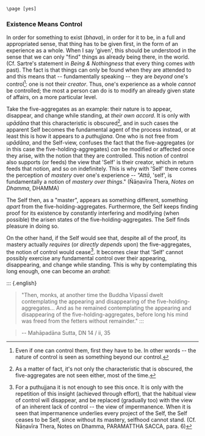 ```{=context}
\page [yes]
```
### Existence Means Control

In order for something to exist (*bhava*), in order for it to be, in a
full and appropriated sense, that thing has to be given first, in the
form of an experience as a whole. When I say 'given', this should be
understood in the sense that we can only "find" things as already being
there, in the world. (Cf. Sartre's statement in *Being & Nothingness*
that every thing comes *with* past). The fact is that things can only be
found when they are attended to and this means that -- fundamentally
speaking -- they are *beyond* one's control[^1]: one is
not their *creator*. Thus, one's experience as a whole *cannot* be
controlled; the most a person can do is to modify an already given state
of affairs, on a more particular level.

Take the five-aggregates as an example: their nature is to appear,
disappear, and change while standing, at *their own accord*. It is only
with *upādāna* that this characteristic is obscured[^2],
and in such cases the apparent Self becomes the fundamental agent of the
process instead, or at least this is how it appears to a *puthujjana*.
One who is not free from *upādāna*, and the Self-view, confuses the fact
that the five-aggregates (or in this case the five-holding-aggregates)
*can* be modified or affected once they arise, with the notion that they
are controlled. This notion of control also supports (or feeds) the view
that 'Self' is their creator, which in return feeds that notion, and so
on indefinitely. This is why with 'Self' there comes the perception of
*mastery* over one's experience -- *"Attā*, 'self', is fundamentally a
notion of *mastery over things*." (Ñāṇavīra Thera, *Notes on Dhamma*,
DHAMMA)

The Self then, as a "master", appears as something different, something
*apart* from the five-holding-aggregates. Furthermore, the Self keeps
finding proof for its existence by constantly interfering and modifying
(when possible) the arisen states of the five-holding-aggregates. The
Self finds pleasure in doing so.

On the other hand, if the Self would see that, despite all of the proof,
its mastery actually *requires* (or *directly depends* upon) the
five-aggregates, the notion of control would cease[^3].
It becomes clear that 'Self' cannot possibly exercise any fundamental
control over their appearing, disappearing, and change while standing.
This is why by contemplating this long enough, one can become an
*arahat*:

::: {.english}
> "Then, monks, at another time the Buddha Vipassī dwelt contemplating
> the appearing and disappearing of the five-holding-aggregates... And
> as he remained contemplating the appearing and disappearing of the
> five-holding-aggregates, before long his mind was freed from the
> fetters without remainder."
:::

> -- Mahāpadāna Sutta, DN 14 / ii, 35

[^1]: Even if one can control them, first they have to be. In other words -- the nature of control is seen as something beyond our control.

[^2]: As a matter of fact, it's not only the characteristic that is obscured, the five-aggregates are not seen either, most of the time.

[^3]: For a puthujjana it is not enough to see this once. It is only with the repetition of this insight (achieved through effort), that the habitual view of control will disappear, and be replaced (gradually too) with the view of an inherent lack of control -- the view of impermanence. When it is seen that impermanence underlies every project of the Self, the Self ceases to be Self, since without its mastery, selfhood cannot stand. (Cf. Ñāṇavīra Thera, Notes on Dhamma, PARAMATTHA SACCA, para. 6)